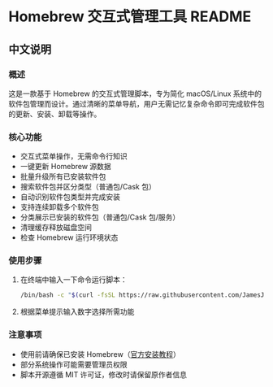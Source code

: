 # Homebrew 交互式管理工具 README

## 中文说明

### 概述
这是一款基于 Homebrew 的交互式管理脚本，专为简化 macOS/Linux 系统中的软件包管理而设计。通过清晰的菜单导航，用户无需记忆复杂命令即可完成软件包的更新、安装、卸载等操作。

### 核心功能
- 交互式菜单操作，无需命令行知识
- 一键更新 Homebrew 源数据
- 批量升级所有已安装软件包
- 搜索软件包并区分类型（普通包/Cask 包）
- 自动识别软件包类型并完成安装
- 支持连续卸载多个软件包
- 分类展示已安装的软件包（普通包/Cask 包/服务）
- 清理缓存释放磁盘空间
- 检查 Homebrew 运行环境状态

### 使用步骤
1. 在终端中输入一下命令运行脚本：
   ```bash
   /bin/bash -c "$(curl -fsSL https://raw.githubusercontent.com/JamesJordyn/brew_manager/refs/heads/main/run.sh)"
   ```
2. 根据菜单提示输入数字选择所需功能

### 注意事项
- 使用前请确保已安装 Homebrew（[官方安装教程](https://brew.sh/)）
- 部分系统操作可能需要管理员权限
- 脚本开源遵循 MIT 许可证，修改时请保留原作者信息

